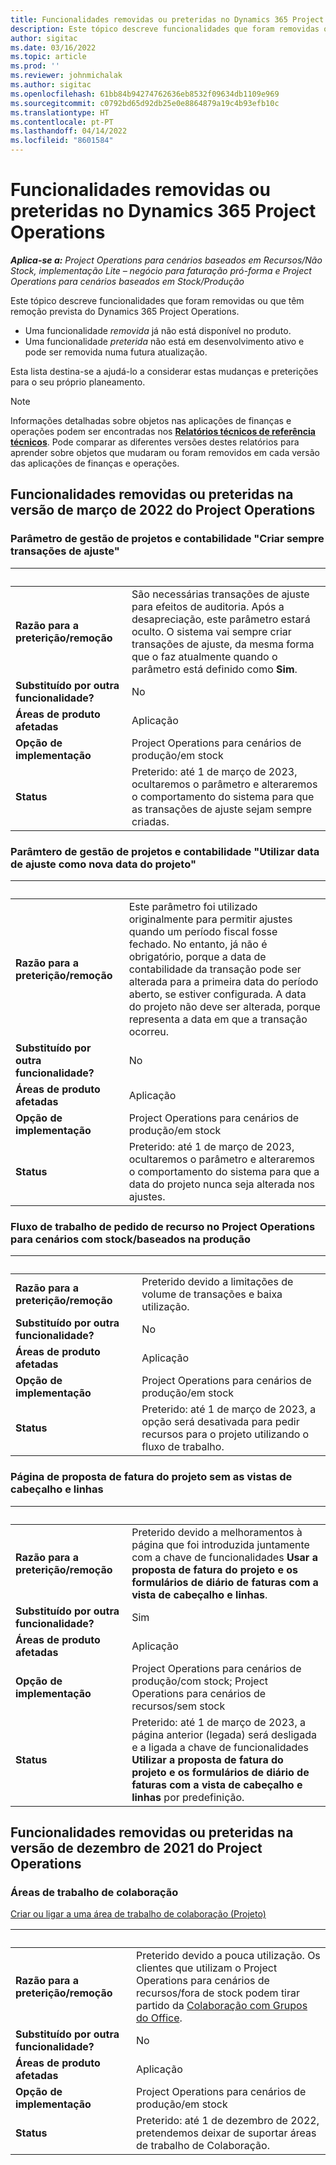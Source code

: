 ```yaml
---
title: Funcionalidades removidas ou preteridas no Dynamics 365 Project Operations
description: Este tópico descreve funcionalidades que foram removidas ou que têm remoção prevista do Dynamics 365 Project Operations.
author: sigitac
ms.date: 03/16/2022
ms.topic: article
ms.prod: ''
ms.reviewer: johnmichalak
ms.author: sigitac
ms.openlocfilehash: 61bb84b94274762636eb8532f09634db1109e969
ms.sourcegitcommit: c0792bd65d92db25e0e8864879a19c4b93efb10c
ms.translationtype: HT
ms.contentlocale: pt-PT
ms.lasthandoff: 04/14/2022
ms.locfileid: "8601584"
---
```

# <a name="removed-or-deprecated-features-in-dynamics-365-project-operations"></a>Funcionalidades removidas ou preteridas no Dynamics 365 Project Operations

_**Aplica-se a:** Project Operations para cenários baseados em Recursos/Não Stock, implementação Lite – negócio para faturação pró-forma e Project Operations para cenários baseados em Stock/Produção_

Este tópico descreve funcionalidades que foram removidas ou que têm remoção prevista do Dynamics 365 Project Operations.

- Uma funcionalidade *removida* já não está disponível no produto.
- Uma funcionalidade *preterida* não está em desenvolvimento ativo e pode ser removida numa futura atualização.

Esta lista destina-se a ajudá-lo a considerar estas mudanças e preterições para o seu próprio planeamento.

> [!NOTE]
> Informações detalhadas sobre objetos nas aplicações de finanças e operações podem ser encontradas nos [**Relatórios técnicos de referência técnicos**](/dynamics/s-e/global/axtechrefrep_61). Pode comparar as diferentes versões destes relatórios para aprender sobre objetos que mudaram ou foram removidos em cada versão das aplicações de finanças e operações.

## <a name="features-removed-or-deprecated-in-the-project-operations-march-2022-release"></a>Funcionalidades removidas ou preteridas na versão de março de 2022 do Project Operations

### <a name="project-management-and-accounting-always-create-adjustment-transaction-parameter"></a>Parâmetro de gestão de projetos e contabilidade "Criar sempre transações de ajuste"

| &nbsp; | &nbsp; |
|--------|--------|
| **Razão para a preterição/remoção** | São necessárias transações de ajuste para efeitos de auditoria. Após a desapreciação, este parâmetro estará oculto. O sistema vai sempre criar transações de ajuste, da mesma forma que o faz atualmente quando o parâmetro está definido como **Sim**. |
| **Substituído por outra funcionalidade?** | No |
| **Áreas de produto afetadas** | Aplicação |
| **Opção de implementação** | Project Operations para cenários de produção/em stock |
| **Status** | Preterido: até 1 de março de 2023, ocultaremos o parâmetro e alteraremos o comportamento do sistema para que as transações de ajuste sejam sempre criadas. |

### <a name="project-management-and-accounting-use-adjustment-date-as-new-project-date-parameter"></a>Parâmtero de gestão de projetos e contabilidade "Utilizar data de ajuste como nova data do projeto"

| &nbsp; | &nbsp; |
|--------|--------|
| **Razão para a preterição/remoção** | Este parâmetro foi utilizado originalmente para permitir ajustes quando um período fiscal fosse fechado. No entanto, já não é obrigatório, porque a data de contabilidade da transação pode ser alterada para a primeira data do período aberto, se estiver configurada. A data do projeto não deve ser alterada, porque representa a data em que a transação ocorreu. |
| **Substituído por outra funcionalidade?** | No |
| **Áreas de produto afetadas** | Aplicação |
| **Opção de implementação** | Project Operations para cenários de produção/em stock |
| **Status** | Preterido: até 1 de março de 2023, ocultaremos o parâmetro e alteraremos o comportamento do sistema para que a data do projeto nunca seja alterada nos ajustes. |

### <a name="resource-request-workflow-in-project-operations-for-stockedproduction-based-scenarios"></a>Fluxo de trabalho de pedido de recurso no Project Operations para cenários com stock/baseados na produção

| &nbsp; | &nbsp; |
|--------|--------|
| **Razão para a preterição/remoção** | Preterido devido a limitações de volume de transações e baixa utilização. |
| **Substituído por outra funcionalidade?** | No |
| **Áreas de produto afetadas** | Aplicação |
| **Opção de implementação** | Project Operations para cenários de produção/em stock |
| **Status** | Preterido: até 1 de março de 2023, a opção será desativada para pedir recursos para o projeto utilizando o fluxo de trabalho. |

### <a name="project-invoice-proposal-page-without-header-and-lines-views"></a>Página de proposta de fatura do projeto sem as vistas de cabeçalho e linhas

| &nbsp; | &nbsp; |
|--------|--------|
| **Razão para a preterição/remoção** | Preterido devido a melhoramentos à página que foi introduzida juntamente com a chave de funcionalidades **Usar a proposta de fatura do projeto e os formulários de diário de faturas com a vista de cabeçalho e linhas**. |
| **Substituído por outra funcionalidade?** | Sim |
| **Áreas de produto afetadas** | Aplicação |
| **Opção de implementação** | Project Operations para cenários de produção/com stock; Project Operations para cenários de recursos/sem stock |
| **Status** | Preterido: até 1 de março de 2023, a página anterior (legada) será desligada e a ligada a chave de funcionalidades **Utilizar a proposta de fatura do projeto e os formulários de diário de faturas com a vista de cabeçalho e linhas** por predefinição. |

## <a name="features-removed-or-deprecated-in-the-project-operations-december-2021-release"></a>Funcionalidades removidas ou preteridas na versão de dezembro de 2021 do Project Operations

### <a name="collaboration-workspaces"></a>Áreas de trabalho de colaboração

[Criar ou ligar a uma área de trabalho de colaboração (Projeto)](/dynamicsax-2012/appuser-itpro/create-or-link-to-a-collaboration-workspace-project)

| &nbsp; | &nbsp; |
|--------|--------|
| **Razão para a preterição/remoção** | Preterido devido a pouca utilização. Os clientes que utilizam o Project Operations para cenários de recursos/fora de stock podem tirar partido da [Colaboração com Grupos do Office](../project-management/collaboration-groups.md). |
| **Substituído por outra funcionalidade?** | No |
| **Áreas de produto afetadas** | Aplicação  |
| **Opção de implementação** | Project Operations para cenários de produção/em stock |
| **Status** | Preterido: até 1 de dezembro de 2022, pretendemos deixar de suportar áreas de trabalho de Colaboração. |
